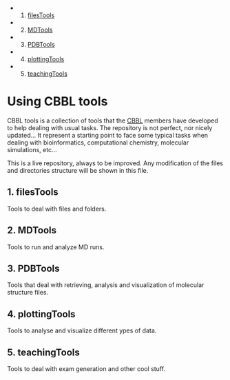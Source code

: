 <!-- vscode-markdown-toc -->
* 1. [filesTools](#filesTools)
* 2. [MDTools](#MDTools)
* 3. [PDBTools](#PDBTools)
* 4. [plottingTools](#plottingTools)
* 5. [teachingTools](#teachingTools)

<!-- vscode-markdown-toc-config
	numbering=true
	autoSave=true
	/vscode-markdown-toc-config -->
<!-- /vscode-markdown-toc -->

# Using CBBL tools

CBBL tools is a collection of tools that the [CBBL](https://mon.uvic.cat/cbbl) members have developed to help dealing with usual tasks. The repository is not perfect, nor nicely updated... It represent a starting point to face some typical tasks when dealing with bioinformatics, computational chemistry, molecular simulations, etc...

This is a live repository, always to be improved. Any modification of the files and directories structure will be shown in this file.

##  1. <a name='filesTools'></a>filesTools

Tools to deal with files and folders.

##  2. <a name='MDTools'></a>MDTools

Tools to run and analyze MD runs.

##  3. <a name='PDBTools'></a>PDBTools

Tools that deal with retrieving, analysis and visualization of molecular structure files.

##  4. <a name='plottingTools'></a>plottingTools

Tools to analyse and visualize different ypes of data.

##  5. <a name='teachingTools'></a>teachingTools

Tools to deal with exam generation and other cool stuff.
